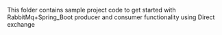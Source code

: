 This folder contains sample project code to get started with RabbitMq+Spring_Boot producer and consumer functionality using Direct exchange